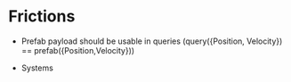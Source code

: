 # Frictions

- Prefab payload should be usable in queries (query({Position, Velocity}) == prefab({Position,Velocity}))

- Systems